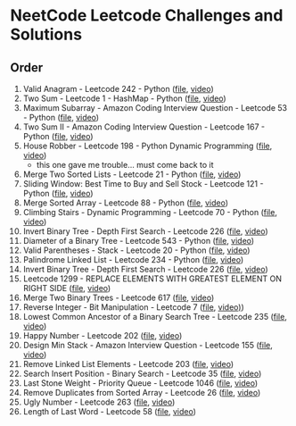 # NeetCode Leetcode Challenges and Solutions

## Order

1. Valid Anagram - Leetcode 242 - Python ([file](valid_anagram.py), [video](https://www.youtube.com/watch?v=9UtInBqnCgA&list=PLot-Xpze53lfQmTEztbgdp8ALEoydvnRQ&index=1&pp=iAQB))
2. Two Sum - Leetcode 1 - HashMap - Python ([file](two_sum.py), [video](https://youtu.be/KLlXCFG5TnA?si=VhEclYjizg9oNkBE))
3. Maximum Subarray - Amazon Coding Interview Question - Leetcode 53 - Python ([file](maximum_subarray.py), [video](https://www.youtube.com/watch?v=5WZl3MMT0Eg&list=PLot-Xpze53lfQmTEztbgdp8ALEoydvnRQ&index=4))
4. Two Sum II - Amazon Coding Interview Question - Leetcode 167 - Python ([file](two_sum_II.py), [video](https://www.youtube.com/watch?v=cQ1Oz4ckceM&list=PLot-Xpze53lfQmTEztbgdp8ALEoydvnRQ&index=4))
5. House Robber - Leetcode 198 - Python Dynamic Programming ([file](house_robber.py), [video](https://youtu.be/73r3KWiEvyk?si=MBnP3vyDVdMw83UO))
   - this one gave me trouble... must come back to it
6. Merge Two Sorted Lists - Leetcode 21 - Python ([file](merge_two_sorted_lists.py), [video](https://youtu.be/XIdigk956u0?si=NFQjjGHTNJuWjljT))
7. Sliding Window: Best Time to Buy and Sell Stock - Leetcode 121 - Python ([file](best_time_to_buy_and_sell_stock.py), [video](https://www.youtube.com/watch?v=1pkOgXD63yU&list=PLot-Xpze53lfQmTEztbgdp8ALEoydvnRQ&index=7))
8. Merge Sorted Array - Leetcode 88 - Python ([file](merge_sorted_array.py), [video](https://www.youtube.com/watch?v=P1Ic85RarKY&list=PLot-Xpze53lfQmTEztbgdp8ALEoydvnRQ&index=9&t=1s))
9. Climbing Stairs - Dynamic Programming - Leetcode 70 - Python ([file](climbing_stairs.py), [video](https://www.youtube.com/watch?v=Y0lT9Fck7qI&list=PLot-Xpze53lfQmTEztbgdp8ALEoydvnRQ&index=9))
10. Invert Binary Tree - Depth First Search - Leetcode 226 ([file](reverse_linked_list.py), [video](https://www.youtube.com/watch?v=G0_I-ZF0S38&list=PLot-Xpze53lfQmTEztbgdp8ALEoydvnRQ&index=11&t=1s))
11. Diameter of a Binary Tree - Leetcode 543 - Python ([file](diameter_of_a_binary_tree.py), [video](https://www.youtube.com/watch?v=bkxqA8Rfv04&list=PLot-Xpze53lfQmTEztbgdp8ALEoydvnRQ&index=11))
12. Valid Parentheses - Stack - Leetcode 20 - Python ([file](valid_parentheses.py), [video](https://youtu.be/WTzjTskDFMg?si=de32TJhdQKkKdZVU))
13. Palindrome Linked List - Leetcode 234 - Python ([file](palindrome_linked_list.py), [video](https://youtu.be/yOzXms1J6Nk?si=TUFZa9DU88DnbET-))
14. Invert Binary Tree - Depth First Search - Leetcode 226 ([file](invert_binary_tree-depth_first_search.py), [video](https://youtu.be/OnSn2XEQ4MY?si=ogvg0ADYVhGNasqx))
15. Leetcode 1299 - REPLACE ELEMENTS WITH GREATEST ELEMENT ON RIGHT SIDE ([file](), [video](https://youtu.be/ZHjKhUjcsaU?si=OPufbfr_uH6y8L-t))
16. Merge Two Binary Trees - Leetcode 617 ([file](merge_two_binary_trees.py), [video](https://youtu.be/QHH6rIK3dDQ?si=pGsvht9etD4Z9d2r))
17. Reverse Integer - Bit Manipulation - Leetcode 7 ([file](reverse_integer.py), [video)](https://youtu.be/HAgLH58IgJQ?si=e9O_UoPtD-XyKYnv))
18. Lowest Common Ancestor of a Binary Search Tree - Leetcode 235 ([file](lowest_common_ancestor.py), [video](https://youtu.be/gs2LMfuOR9k?si=4Lmd0JYLIlYXUKFE))
19. Happy Number - Leetcode 202  ([file](happy_number.py), [video](https://youtu.be/ljz85bxOYJ0?si=SYaHTJOwUd-cX2Fk))
20. Design Min Stack - Amazon Interview Question - Leetcode 155 ([file](), [video](https://youtu.be/qkLl7nAwDPo?si=vmksVWDJ0AN3e3J8))
21. Remove Linked List Elements - Leetcode 203 ([file](remove_linked_list_elements.py), [video](https://youtu.be/JI71sxtHTng?si=qfMvcScEM2_Y5JYd))
22. Search Insert Position - Binary Search - Leetcode 35 ([file](search_insert_position.py), [video](https://youtu.be/K-RYzDZkzCI?si=-RT0oFikIU5ayOKl))
23. Last Stone Weight - Priority Queue - Leetcode 1046 ([file](last_stone_weight.py), [video](https://youtu.be/B-QCq79-Vfw?si=1Rl1pMEAX-2a-PHL))
24. Remove Duplicates from Sorted Array - Leetcode 26 ([file](remove_duplicates_from_sorted_array.py), [video](https://youtu.be/DEJAZBq0FDA?si=nSAuIxfz2Lxls2A7))
25. Ugly Number - Leetcode 263 ([file](ugly_number.py), [video](https://youtu.be/M0Zay1Qr9ws?si=XvlzOPWBDtm0K3Cv))
26. Length of Last Word - Leetcode 58 ([file](length_of_last_word.py), [video](https://youtu.be/KT9rltZTybQ?si=L9zPL_x-3YsV8QeI))

